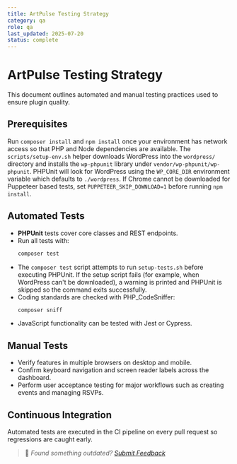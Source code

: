```yaml
---
title: ArtPulse Testing Strategy
category: qa
role: qa
last_updated: 2025-07-20
status: complete
---
```


# ArtPulse Testing Strategy

This document outlines automated and manual testing practices used to ensure plugin quality.

## Prerequisites

Run `composer install` and `npm install` once your environment has network access so that PHP and Node
dependencies are available. The `scripts/setup-env.sh` helper downloads WordPress into the `wordpress/`
directory and installs the `wp-phpunit` library under `vendor/wp-phpunit/wp-phpunit`. PHPUnit will look for
WordPress using the `WP_CORE_DIR` environment variable which defaults to `./wordpress`. If Chrome cannot be
downloaded for Puppeteer based tests, set `PUPPETEER_SKIP_DOWNLOAD=1` before running `npm install`.

## Automated Tests

- **PHPUnit** tests cover core classes and REST endpoints.
- Run all tests with:
  ```bash
  composer test
  ```
- The `composer test` script attempts to run `setup-tests.sh` before
  executing PHPUnit. If the setup script fails (for example, when
  WordPress can't be downloaded), a warning is printed and PHPUnit is
  skipped so the command exits successfully.
- Coding standards are checked with PHP_CodeSniffer:
  ```bash
  composer sniff
  ```
- JavaScript functionality can be tested with Jest or Cypress.

## Manual Tests

- Verify features in multiple browsers on desktop and mobile.
- Confirm keyboard navigation and screen reader labels across the dashboard.
- Perform user acceptance testing for major workflows such as creating events and managing RSVPs.

## Continuous Integration

Automated tests are executed in the CI pipeline on every pull request so regressions are caught early.

> 💬 *Found something outdated? [Submit Feedback](../feedback.md)*
